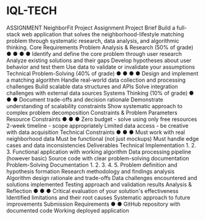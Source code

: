 # IQL-TECH
ASSIGNMENT
NeighborFit Project Assignment
 Project Brief
 Build a full-stack web application that solves the neighborhood-lifestyle 
matching problem through systematic research, data analysis, and algorithmic 
thinking.
 Core Requirements
 Problem Analysis & Research (50% of grade)
 ●
 ●
 ●
 ●
 Identify and define the core problem through user research
 Analyze existing solutions and their gaps
 Develop hypotheses about user behavior and test them
 Use data to validate or invalidate your assumptions
 Technical Problem-Solving (40% of grade)
 ●
 ●
 ●
 ●
 Design and implement a matching algorithm
 Handle real-world data collection and processing challenges
 Build scalable data structures and APIs
 Solve integration challenges with external data sources
 Systems Thinking (10% of grade)
 ●
 ●
 ●
 Document trade-offs and decision rationale
 Demonstrate understanding of scalability constraints
 Show systematic approach to complex problem decomposition
 Constraints & Problem Parameters
 Resource Constraints
 ●
 ●
 ●
 Zero budget - solve using only free resources
 2-week timeline - scope appropriately
 Limited data access - be creative with data acquisition
 Technical Constraints
 ●
 ●
 ●
 Must work with real neighborhood data
 Must be functional (not just mockups)
 Must handle edge cases and data inconsistencies
 Deliverables
 Technical Implementation
 1.
 2.
 3.
 Functional application with working algorithm
 Data processing pipeline (however basic)
 Source code with clear problem-solving documentation
 Problem-Solving Documentation
 1.
 2.
 3.
 4.
 5.
 Problem definition and hypothesis formation
 Research methodology and findings analysis
 Algorithm design rationale and trade-offs
 Data challenges encountered and solutions implemented
 Testing approach and validation results
Analysis & Reflection
 ●
 ●
 ●
 Critical evaluation of your solution's effectiveness
 Identified limitations and their root causes
 Systematic approach to future improvements
 Submission Requirements
 ●
 ●
 GitHub repository with documented code
 Working deployed application
